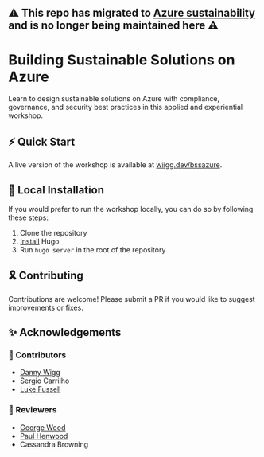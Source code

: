 ## :warning: This repo has migrated to [Azure sustainability](github.com/Azure/sustainability) and is no longer being maintained here :warning:

# Building Sustainable Solutions on Azure
Learn to design sustainable solutions on Azure with compliance, governance, and security best practices in this applied and experiential workshop.

## :zap: Quick Start
A live version of the workshop is available at [wiigg.dev/bssazure](https://wiigg.dev/bssazure/).

## :hammer: Local Installation
If you would prefer to run the workshop locally, you can do so by following these steps:
1. Clone the repository
2. [Install](https://gohugo.io/installation/) Hugo
3. Run `hugo server` in the root of the repository

## :reminder_ribbon: Contributing
Contributions are welcome! Please submit a PR if you would like to suggest improvements or fixes.

## :sparkles: Acknowledgements
### :pencil: Contributors
- [Danny Wigg](https://github.com/wiigg)
- Sergio Carrilho
- [Luke Fussell](https://github.com/lufussel)

### :book: Reviewers
- [George Wood](https://github.com/goazureit)
- [Paul Henwood](https://github.com/PHenwood)
- Cassandra Browning
